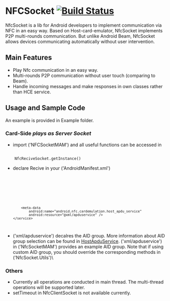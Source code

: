 NFCSocket [![Build Status](https://travis-ci.org/Chrisplus/NFCSocket.svg?branch=master)](https://travis-ci.org/Chrisplus/NFCSocket)
=========

NfcSocket is a lib for Android developers to implement communication via NFC in an easy way. Based on Host-card-emulator, NfcSocket implements P2P multi-rounds communication. But unlike Android Beam, NfcSocket allows devices communicating automatically without user intervention.

## Main Features

* Play Nfc communication in an easy way.
* Multi-rounds P2P communication without user touch (comparing to Beam).
* Handle incoming messages and make responses in own classes rather than HCE service.

## Usage and Sample Code

An example is provided in Example folder.

### Card-Side *plays as Server Socket*

* import ('NFCSocketMAM') and all useful functions can be accessed in

<code>
	NfcReciveSocket.getInstance()
</code>

* declare Recive in your ('AndroidManifest.xml')

<code>
	<service
			android:name="com.mam.nfcsocket.HCEService"
			android:exported="true"
			android:permission="android.permission.BIND_NFC_SERVICE">
			<intent-filter>
				<action android:name="android.nfc.cardemulation.action.HOST_APDU_SERVICE" />
			</intent-filter>

			<meta-data
				android:name="android.nfc.cardemulation.host_apdu_service"
				android:resource="@xml/apduservice" />
		</service>

</code>

* ('xml/apduservice') decalres the AID group. More information about AID group selection can be found in [HostApduService](https://developer.android.com/reference/android/nfc/cardemulation/HostApduService.html). ('xml/apduservice') in ('NfcSocketMAM') provides an example AID group. Note that if using custom AID group, you should override the corresponding methods in ('NfcSocket.Utils')\


### Others

* Currently all operations are conducted in main thread. The multi-thread operations will be supported later.
* setTimeout in NfcClientSocket is not available currently.
